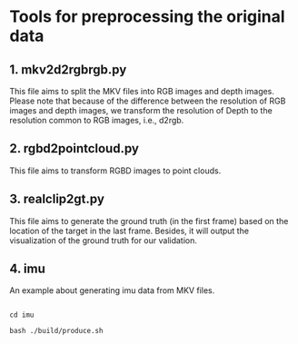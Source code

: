 # Tools for preprocessing the original data


## 1. mkv2d2rgbrgb.py

This file aims to split the MKV files into RGB images and depth images. Please note that because of the difference between the resolution of RGB images and depth images, we transform the resolution of Depth to the resolution common to RGB images, i.e., d2rgb.

## 2. rgbd2pointcloud.py

This file aims to transform RGBD images to point clouds.

## 3. realclip2gt.py

This file aims to generate the ground truth (in the first frame) based on the location of the target in the last frame. Besides, it will output the visualization  of the ground truth for our validation.

## 4. imu 

An example about generating imu data from MKV files.

```

cd imu

bash ./build/produce.sh

```